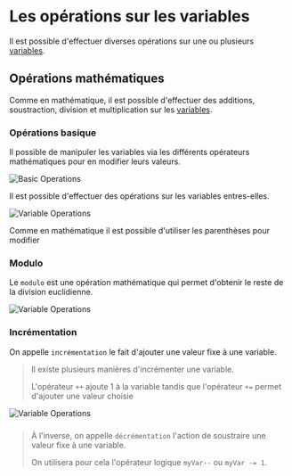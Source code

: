 # Les opérations sur les variables

Il est possible d'effectuer diverses opérations sur une ou plusieurs [variables](https://github.com/TresorDeKelloggS/Lille_JavaScript_Wiki/wiki/Les-Variables).

## Opérations mathématiques

Comme en mathématique, il est possible d'effectuer des additions, soustraction, division et multiplication sur les [variables](https://github.com/TresorDeKelloggS/Lille_JavaScript_Wiki/wiki/Les-Variables).

### Opérations basique

Il possible de manipuler les variables via les différents opérateurs mathématiques pour en modifier leurs valeurs.

![Basic Operations](https://raw.githubusercontent.com/TresorDeKelloggS/Lille_JavaScript_Wiki/master/ressources/operations/basics.png)

Il est possible d'effectuer des opérations sur les variables entres-elles.

![Variable Operations](https://raw.githubusercontent.com/TresorDeKelloggS/Lille_JavaScript_Wiki/master/ressources//operations/basics_2.png)

Comme en mathématique il est possible d'utiliser les parenthèses pour modifier 

### Modulo

Le `modulo` est une opération mathématique qui permet d'obtenir le reste de la division euclidienne.

![Variable Operations](https://raw.githubusercontent.com/TresorDeKelloggS/Lille_JavaScript_Wiki/master/ressources//operations/modulo.png)

### Incrémentation

On appelle `incrémentation` le fait d'ajouter une valeur fixe à une variable.
> Il existe plusieurs manières d'incrémenter une variable.
> 
> L'opérateur `++` ajoute 1 à la variable tandis que l'opérateur `+=` permet d'ajouter une valeur choisie

![Variable Operations](https://raw.githubusercontent.com/TresorDeKelloggS/Lille_JavaScript_Wiki/master/ressources//operations/incrementation.png)

###

> À l'inverse, on appelle `décrémentation` l'action de soustraire une valeur fixe à une variable.
> 
> On utilisera pour cela l'opérateur logique `myVar--` ou `myVar -= 1`.